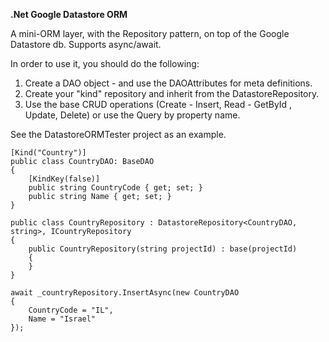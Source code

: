 **.Net Google Datastore ORM**

A mini-ORM layer, with the Repository pattern, on top of the Google Datastore db.
Supports async/await.

In order to use it, you should do the following:
1) Create a DAO object - and use the DAOAttributes for meta definitions.
2) Create your "kind" repository and inherit from the DatastoreRepository.
3) Use the base CRUD operations (Create - Insert, Read - GetById , Update, Delete) or use the Query by property name.

See the DatastoreORMTester project as an example.
```
[Kind("Country")]
public class CountryDAO: BaseDAO
{
    [KindKey(false)]
    public string CountryCode { get; set; }
    public string Name { get; set; }
}

public class CountryRepository : DatastoreRepository<CountryDAO, string>, ICountryRepository
{
    public CountryRepository(string projectId) : base(projectId)
    {
    }
}

await _countryRepository.InsertAsync(new CountryDAO
{
    CountryCode = "IL",
    Name = "Israel"
});
```
